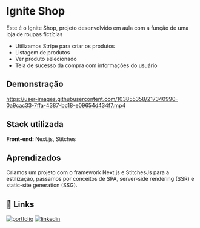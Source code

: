 # Ignite Shop

Este é o Ignite Shop, projeto desenvolvido em aula com a função de uma loja de roupas fictícias

- Utilizamos Stripe para criar os produtos
- Listagem de produtos 
- Ver produto selecionado
- Tela de sucesso da compra com informações do usuário

## Demonstração

https://user-images.githubusercontent.com/103855358/217340990-0a9cac33-7ffa-4387-bc18-e09654d434f7.mp4

## Stack utilizada

**Front-end:** Next.js, Stitches

## Aprendizados

Criamos um projeto com o framework Next.js e StitchesJs para a estilização, passamos por conceitos de SPA, server-side rendering (SSR) e static-site generation (SSG).

## 🔗 Links

[![portfolio](https://img.shields.io/badge/my_portfolio-000?style=for-the-badge&logo=ko-fi&logoColor=white)](https://felipepeduardodev.netlify.ap)
[![linkedin](https://img.shields.io/badge/linkedin-0A66C2?style=for-the-badge&logo=linkedin&logoColor=white)](https://www.linkedin.com/in/felipepereiraeduardo/)
